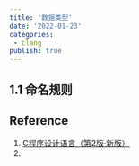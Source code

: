 ```yaml
---
title: '数据类型'
date: '2022-01-23'
categories:
 - clang
publish: true
---
```


## 1.1 命名规则



## Reference

1.  [C程序设计语言（第2版·新版）](https://book.douban.com/subject/1139336/)
2. 